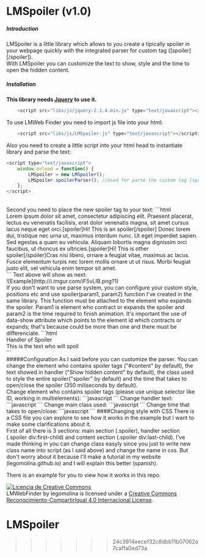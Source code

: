 # LMSpoiler (v1.0)

##### Introduction
LMSpoiler is a little library which allows to you create a tipically spoiler in your webpage quickly with the integrated parser for custom tag ([spoiler][/spoiler]).<br />With LMSpoiler you can customize the text to show, style and the time to open the hidden content.

##### Installation
<b>This library needs <a href="https://jquery.com/" target="_blank">Jquery</a> to use it.</b><br />
```javascript
    <script src="libs/js/jquery-2.1.4.min.js" type="text/javascript"></script>
```
To use LMWeb Finder you need to import js file into your html:
```javascript
    <script src="libs/js/LMSpoiler.js" type="text/javascript"></script> 
```
Also you need to create a little script into your html head to instantiate library and parse the text:
```javascript
<script type="text/javascript">
	window.onload = function() {
		LMSpoiler = new LMSpoiler();
		LMSpoiler.spoilerParser(); //Used for parse the custom tag [spoiler]. If you don't use it, this line can be ommited
	};
</script>
```
<br />
Second you need to place the new spoiler tag to your text:
```html
<div id="content">Lorem ipsum dolor sit amet, consectetur adipiscing elit. Praesent placerat, lectus eu venenatis facilisis, erat dolor venenatis magna, sit amet cursus lacus neque eget orci.[spoiler]Hi! This is an spoiler[/spoiler]
Donec lorem dui, tristique nec urna ut, maximus interdum nunc. Ut eget imperdiet sapien. Sed egestas a quam eu vehicula. Aliquam lobortis magna dignissim orci faucibus, ut rhoncus ex ultricies.[spoiler]Hi! This is other spoiler[/spoiler]Cras nisi libero, ornare a feugiat vitae, maximus ac lacus. Fusce elementum turpis nec lorem mollis ornare ut ut risus. Morbi feugiat justo elit, vel vehicula enim tempor sit amet.</div>
```
Text above will show as next: <br />
![Example](http://i.imgur.com/iF5vLIB.png?1)
<br />
If you don't want to use parse system, you can configure your custom style, positions etc and use spoiler(param1, param2) function I've created in the same library. This function must be attached to the element who expands the spoiler. Param1 is element who contract or expands the spoiler and param2 is the time required to finish animation. It's important the use of data-show attribute which points to the element id which contracts or expands; that's because could be more than one and there must be differenciate.
```html
<div class="spoiler">
	<div class="show-button" data-show="spoiler0" onclick="spoiler(this, 350);">Handler of Spoiler</div>
	<div id="spoiler0" class="spoiler-content">This is the text who will spoil</div>
</div>
```
 <br />
#####Configuration
As I said before you can customize the parser. You can change the element who contains spoiler tags ("#content" by default), the text showed in handler ("Show hidden content" by default), the class used to style the entire spoiler("spoiler" by default) and the time that takes to open/close the spoiler (350 miliseconds by default).<br />
Change element who contains spoiler tags (please use unique selector like ID, working in multielements):
```javascript
<script>
	LMSpoiler.contentTag = "#newContent"; // (String), use css selectors
</script>
```
Change handler text:
```javascript
<script>
	LMSpoiler.customShowText = "New handler text";
</script>
```
Change main class used:
```javascript
<script>
	LMSpoiler.customSpoilerClass = "myClass";
</script>
```
Change time that takes to open/close:
```javascript
<script>
	LMSpoiler.spoilerTime = 500; (miliseconds)
</script>
```
####Changing style with CSS
There is a CSS file you can explore to see how it works in the example but I want to make some clarifications about it. <br />
First of all there is 3 sections: main section (.spoiler), handler section (.spoiler div:first-child) and content section (.spoiler div:last-child). I've made thinking in you can change class easyly since you just to write new class name into script (as I said above) and change the name in css.
But don't worry about it because I'll make a tutorial in my website (legomolina.github.io) and I will explain this better (spanish).

There is an example for you to view how it works in this repo.<br /> 

<a rel="license" href="http://creativecommons.org/licenses/by-sa/4.0/" target="_blank"><img alt="Licencia de Creative Commons" style="border-width:0" src="https://i.creativecommons.org/l/by-sa/4.0/88x31.png" /></a><br /><span xmlns:dct="http://purl.org/dc/terms/" property="dct:title">LMWebFinder</span> by <span xmlns:cc="http://creativecommons.org/ns#" property="cc:attributionName">legomolina</span> is licensed under a <a rel="license" href="http://creativecommons.org/licenses/by-sa/4.0/" target="_blank">Creative Commons Reconocimiento-CompartirIgual 4.0 Internacional License</a>.
# LMSpoiler
>>>>>>> 24c3914eecef32c8dbb11b07062a7caffa0ed73a
